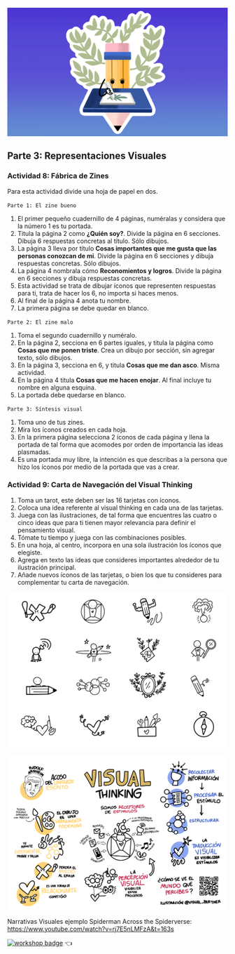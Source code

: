 ![](assets/25.png)

## Parte 3: Representaciones Visuales

### Actividad 8: Fábrica de Zines

Para esta actividad divide una hoja de papel en dos.

`Parte 1: El zine bueno`
1. El primer pequeño cuadernillo de 4 páginas, numéralas y considera que la número 1 es tu portada.
2. Titula la página 2 como **¿Quién soy?**. Divide la página en 6 secciones. Dibuja 6 respuestas concretas al título. Sólo dibujos.
3. La página 3 lleva por título **Cosas importantes que me gusta que las personas conozcan de mi**. Divide la página en 6 secciones y dibuja respuestas concretas. Sólo dibujos.
4. La página 4 nombrala cómo **Reconomientos y logros**. Divide la página en 6 secciones y dibuja respuestas concretas.
5. Esta actividad se trata de dibujar íconos que representen respuestas para ti, trata de hacer los 6, no importa si haces menos.
6. Al final de la página 4 anota tu nombre.
7. La primera página se debe quedar en blanco.

`Parte 2: El zine malo`
1. Toma el segundo cuadernillo y numéralo.
2. En la página 2, secciona en 6 partes iguales, y titula la página como **Cosas que me ponen triste**. Crea un dibujo por sección, sin agregar texto, sólo dibujos.
3. En la página 3, secciona en 6, y titula **Cosas que me dan asco**. Misma actividad.
4. En la página 4 titula **Cosas que me hacen enojar**. Al final incluye tu nombre en alguna esquina. 
5. La portada debe quedarse en blanco.

`Parte 3: Síntesis visual`
1. Toma uno de tus zines.
2. Mira los íconos creados en cada hoja.
3. En la primera página selecciona 2 íconos de cada página y llena la portada de tal forma que acomodes por orden de importancia las ideas plasmadas.
4. Es una portada muy libre, la intención es que describas a la persona que hizo los íconos por medio de la portada que vas a crear. 

### Actividad 9: Carta de Navegación del Visual Thinking

1. Toma un tarot, este deben ser las 16 tarjetas con íconos.
2. Coloca una idea referente al visual thinking en cada una de las tarjetas.
3. Juega con las ilustraciones, de tal forma que encuentres las cuatro o cinco ideas que para ti tienen mayor relevancia para definir el pensamiento visual.
4. Tómate tu tiempo y juega con las combinaciones posibles.
5. En una hoja, al centro, incorpora en una sola ilustración los íconos que elegiste.
6. Agrega en texto las ideas que consideres importantes alrededor de tu ilustración principal.
7. Añade nuevos íconos de las tarjetas, o bien los que tu consideres para complementar tu carta de navegación.

![](assets/23.png)

![](assets/22.png)

Narrativas Visuales ejemplo Spiderman Across the Spiderverse: https://www.youtube.com/watch?v=rj7E5nLMFzA&t=163s

[![workshop badge](https://img.shields.io/badge/🔗link-HOME-blue?style=for-the-badge)](README.md) 👈
